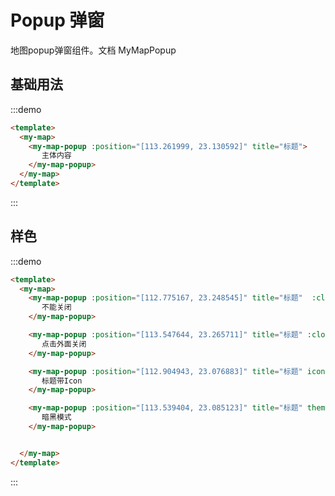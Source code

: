 # Popup 弹窗

地图popup弹窗组件。文档<api-link href="map/my-map-popup"> MyMapPopup </api-link>

## 基础用法

:::demo

```html
<template>
  <my-map>
    <my-map-popup :position="[113.261999, 23.130592]" title="标题">
       主体内容
    </my-map-popup>
  </my-map>
</template>
```
:::

## 样色
:::demo
```html
<template>
  <my-map>
    <my-map-popup :position="[112.775167, 23.248545]" title="标题"  :closable="false">
       不能关闭
    </my-map-popup>

    <my-map-popup :position="[113.547644, 23.265711]" title="标题" :closeOnClick="true">
       点击外面关闭
    </my-map-popup>

    <my-map-popup :position="[112.904943, 23.076883]" title="标题" icon="el-icon-setting">
       标题带Icon
    </my-map-popup>

    <my-map-popup :position="[113.539404, 23.085123]" title="标题" theme="dark">
       暗黑模式
    </my-map-popup>


  </my-map>
</template>
```
:::